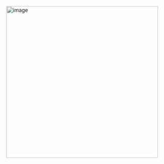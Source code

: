 <img width="407" alt="image" src="https://github.com/user-attachments/assets/98ebed1c-31d7-4465-b57b-c5930c55ea33">

